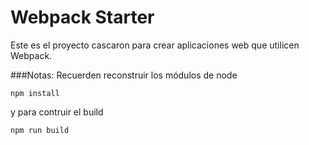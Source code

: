 # Webpack Starter

Este es el proyecto cascaron para crear aplicaciones web que utilicen Webpack.

###Notas:
Recuerden reconstruir los módulos de node

```
npm install
```

y para contruir el build

```
npm run build
```